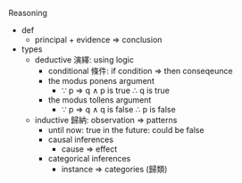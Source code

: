 
Reasoning
- def
	- principal + evidence => conclusion
- types
	- deductive 演繹: using logic
		- conditional 條件: if condition => then conseqeunce
		- the modus ponens argument
			- $\because$ p => q $\land$ p is true $\therefore$ q is true
		- the modus tollens argument
			- $\because$ p => q $\land$ q is false $\therefore$ p is false
	- inductive 歸納: observation => patterns
		- until now: true
		  in the future: could be false
		- causal inferences
			- cause => effect
		- categorical inferences
			- instance => categories (歸類)